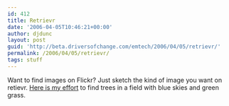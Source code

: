 ```yaml
---
id: 412
title: Retrievr
date: '2006-04-05T10:46:21+00:00'
author: djdunc
layout: post
guid: 'http://beta.driversofchange.com/emtech/2006/04/05/retrievr/'
permalink: /2006/04/05/retrievr/
tags: stuff
---
```


Want to find images on Flickr? Just sketch the kind of image you want on retievr. [Here is my effort](http://labs.systemone.at/retrievr/?sketchName=2006-04-05-11-39-05-749550.9#sketchName=2006-04-05-11-41-58-676995.4) to find trees in a field with blue skies and green grass.